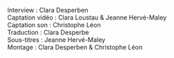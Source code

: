 Interview : Clara Desperben  
Captation vidéo : Clara Loustau & Jeanne Hervé-Maley  
Captation son : Christophe Léon  
Traduction : Clara Desperbe  
Sous-titres : Jeanne Hervé-Maley  
Montage : Clara Desperben & Christophe Léon 